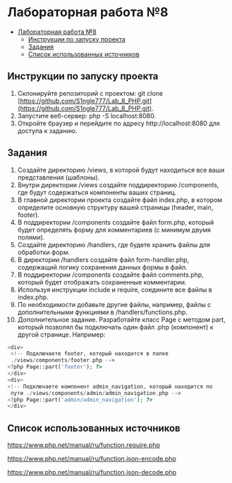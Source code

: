 # Лабораторная работа №8

- [Лабораторная работа №8](#лабораторная-работа-8)
    - [Инструкции по запуску проекта](#инструкции-по-запуску-проекта)
    - [Задания](#задания)
    - [Список использованных источников](#список-использованных-источников)

## Инструкции по запуску проекта
1) Склонируйте репозиторий с проектом: git clone [https://github.com/S1ngle777/Lab_8_PHP.git](https://github.com/S1ngle777/Lab_8_PHP.git).
2) Запустите веб-сервер: php -S localhost:8080.
3) Откройте браузер и перейдите по адресу http://localhost:8080 для доступа к заданию.

## Задания
1. Создайте директорию /views, в которой будут находиться все ваши представления
(шаблоны).
2. Внутри директории /views создайте поддиректорию /components, где будут
содержаться компоненты ваших страниц.
3. В главной директории проекта создайте файл index.php, в котором определите
основную структуру вашей страницы (header, main, footer).
4. В поддиректории /components создайте файл form.php, который будет определять
форму для комментариев (с минимум двумя полями).
5. Создайте директорию /handlers, где будете хранить файлы для обработки форм.
6. В директории /handlers создайте файл form-handler.php, содержащий логику
сохранения данных формы в файл.
7. В поддиректории /components создайте файл comments.php, который будет
отображать сохраненные комментарии.
8. Используя инструкции include и require, соедините все файлы в index.php.
9. По необходимости добавьте другие файлы, например, файлы с дополнительными
функциями в /handlers/functions.php.
10. Дополнительное задание.
Разработайте класс Page с методом part, который позволял бы подключать один файл
.php (компонент) к другой странице. Например:
```php
<div>
 <!-- Подключаете footer, который находится в папке
 ./views/components/footer.php -->
<?php Page::part('footer'); ?>
</div>
<div>
<!-- Подключаете компонент admin_navigation, который находится по
 пути ./views/components/admin/admin_navigation.php -->
<?php Page::part('admin/admin_navigation'); ?>
</div>
```

## Список использованных источников

https://www.php.net/manual/ru/function.require.php

https://www.php.net/manual/ru/function.json-encode.php

https://www.php.net/manual/ru/function.json-decode.php
